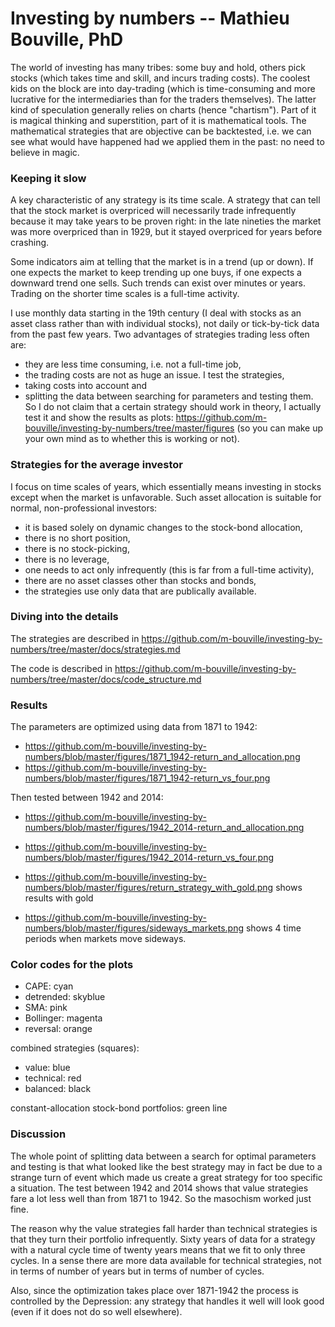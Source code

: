 Investing by numbers  --  Mathieu Bouville, PhD
===============================================

The world of investing has many tribes: some buy and hold, others pick stocks (which takes time and skill, and incurs trading costs). The coolest kids on the block are into day-trading (which is time-consuming and more lucrative for the intermediaries than for the traders themselves). The latter kind of speculation generally relies on charts (hence "chartism"). Part of it is magical thinking and superstition, part of it is mathematical tools. The mathematical strategies that are objective can be backtested, i.e. we can see what would have happened had we applied them in the past: no need to believe in magic. 


### Keeping it slow
A key characteristic of any strategy is its time scale. A strategy that can tell that the stock market is overpriced will necessarily trade infrequently because it may take years to be proven right: in the late nineties the market was more overpriced than in 1929, but it stayed overpriced for years before crashing.

Some indicators aim at telling that the market is in a trend (up or down). If one expects the market to keep trending up one buys, if one expects a downward trend one sells. Such trends can exist over minutes or years. Trading on the shorter time scales is a full-time activity.

I use monthly data starting in the 19th century (I deal with stocks as an asset class rather than with individual stocks), not daily or tick-by-tick data from the past few years. Two advantages of strategies trading less often are:
- they are less time consuming, i.e. not a full-time job, 
- the trading costs are not as huge an issue.
I test the strategies,
- taking costs into account and 
- splitting the data between searching for parameters and testing them.
So I do not claim that a certain strategy should work in theory, I actually test it and show the results as plots: https://github.com/m-bouville/investing-by-numbers/tree/master/figures (so you can make up your own mind as to whether this is working or not).


### Strategies for the average investor
I focus on time scales of years, which essentially means investing in stocks except when the market is unfavorable. Such asset allocation is suitable for normal, non-professional investors:
- it is based solely on dynamic changes to the stock-bond allocation,
- there is no short position,
- there is no stock-picking,
- there is no leverage,
- one needs to act only infrequently (this is far from a full-time activity),
- there are no asset classes other than stocks and bonds,
- the strategies use only data that are publically available.


### Diving into the details

The strategies are described in https://github.com/m-bouville/investing-by-numbers/tree/master/docs/strategies.md

The code is described in https://github.com/m-bouville/investing-by-numbers/tree/master/docs/code_structure.md



### Results
The parameters are optimized using data from 1871 to 1942:
- https://github.com/m-bouville/investing-by-numbers/blob/master/figures/1871_1942-return_and_allocation.png
- https://github.com/m-bouville/investing-by-numbers/blob/master/figures/1871_1942-return_vs_four.png

Then tested between 1942 and 2014:
- https://github.com/m-bouville/investing-by-numbers/blob/master/figures/1942_2014-return_and_allocation.png
- https://github.com/m-bouville/investing-by-numbers/blob/master/figures/1942_2014-return_vs_four.png

- https://github.com/m-bouville/investing-by-numbers/blob/master/figures/return_strategy_with_gold.png shows results with gold
- https://github.com/m-bouville/investing-by-numbers/blob/master/figures/sideways_markets.png shows 4 time periods when markets move sideways.



### Color codes for the plots
- CAPE:      cyan
- detrended: skyblue
- SMA:       pink
- Bollinger: magenta
- reversal:  orange

combined strategies (squares):
- value:     blue
- technical: red
- balanced:  black

constant-allocation stock-bond portfolios: green line


### Discussion
The whole point of splitting data between a search for optimal parameters and testing is that what looked like the best strategy may in fact be due to a strange turn of event which made us create a great strategy for too specific a situation. The test between 1942 and 2014 shows that value strategies fare a lot less well than from 1871 to 1942. So the masochism worked just fine.

The reason why the value strategies fall harder than technical strategies is that they turn their portfolio infrequently. Sixty years of data for a strategy with a natural cycle time of twenty years means that we fit to only three cycles. In a sense there are more data available for technical strategies, not in terms of number of years but in terms of number of cycles.

Also, since the optimization takes place over 1871-1942 the process is controlled by the Depression: any strategy that handles it well will look good (even if it does not do so well elsewhere).
